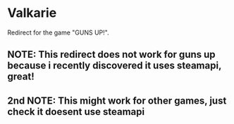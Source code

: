 # Valkarie
Redirect for the game "GUNS UP!".

## NOTE: This redirect does not work for guns up because i recently discovered it uses steamapi, great!
## 2nd NOTE: This might work for other games, just check it doesent use steamapi
